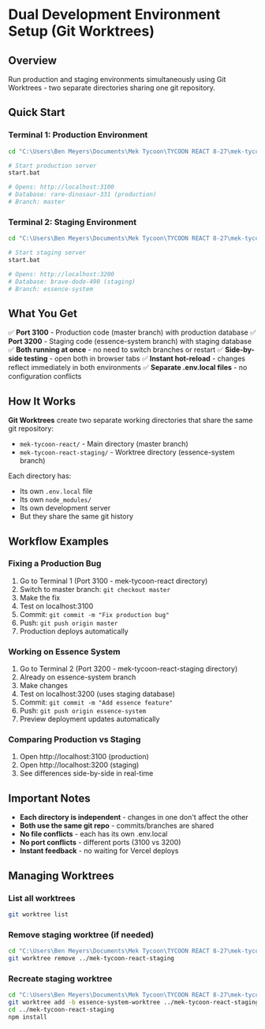 # Dual Development Environment Setup (Git Worktrees)

## Overview
Run production and staging environments simultaneously using Git Worktrees - two separate directories sharing one git repository.

## Quick Start

### Terminal 1: Production Environment
```bash
cd "C:\Users\Ben Meyers\Documents\Mek Tycoon\TYCOON REACT 8-27\mek-tycoon-react"

# Start production server
start.bat

# Opens: http://localhost:3100
# Database: rare-dinosaur-331 (production)
# Branch: master
```

### Terminal 2: Staging Environment
```bash
cd "C:\Users\Ben Meyers\Documents\Mek Tycoon\TYCOON REACT 8-27\mek-tycoon-react-staging"

# Start staging server
start.bat

# Opens: http://localhost:3200
# Database: brave-dodo-490 (staging)
# Branch: essence-system
```

## What You Get

✅ **Port 3100** - Production code (master branch) with production database
✅ **Port 3200** - Staging code (essence-system branch) with staging database
✅ **Both running at once** - no need to switch branches or restart
✅ **Side-by-side testing** - open both in browser tabs
✅ **Instant hot-reload** - changes reflect immediately in both environments
✅ **Separate .env.local files** - no configuration conflicts

## How It Works

**Git Worktrees** create two separate working directories that share the same git repository:
- `mek-tycoon-react/` - Main directory (master branch)
- `mek-tycoon-react-staging/` - Worktree directory (essence-system branch)

Each directory has:
- Its own `.env.local` file
- Its own `node_modules/`
- Its own development server
- But they share the same git history

## Workflow Examples

### Fixing a Production Bug
1. Go to Terminal 1 (Port 3100 - mek-tycoon-react directory)
2. Switch to master branch: `git checkout master`
3. Make the fix
4. Test on localhost:3100
5. Commit: `git commit -m "Fix production bug"`
6. Push: `git push origin master`
7. Production deploys automatically

### Working on Essence System
1. Go to Terminal 2 (Port 3200 - mek-tycoon-react-staging directory)
2. Already on essence-system branch
3. Make changes
4. Test on localhost:3200 (uses staging database)
5. Commit: `git commit -m "Add essence feature"`
6. Push: `git push origin essence-system`
7. Preview deployment updates automatically

### Comparing Production vs Staging
1. Open http://localhost:3100 (production)
2. Open http://localhost:3200 (staging)
3. See differences side-by-side in real-time

## Important Notes

- **Each directory is independent** - changes in one don't affect the other
- **Both use the same git repo** - commits/branches are shared
- **No file conflicts** - each has its own .env.local
- **No port conflicts** - different ports (3100 vs 3200)
- **Instant feedback** - no waiting for Vercel deploys

## Managing Worktrees

### List all worktrees
```bash
git worktree list
```

### Remove staging worktree (if needed)
```bash
cd "C:\Users\Ben Meyers\Documents\Mek Tycoon\TYCOON REACT 8-27\mek-tycoon-react"
git worktree remove ../mek-tycoon-react-staging
```

### Recreate staging worktree
```bash
cd "C:\Users\Ben Meyers\Documents\Mek Tycoon\TYCOON REACT 8-27\mek-tycoon-react"
git worktree add -b essence-system-worktree ../mek-tycoon-react-staging essence-system
cd ../mek-tycoon-react-staging
npm install
```
